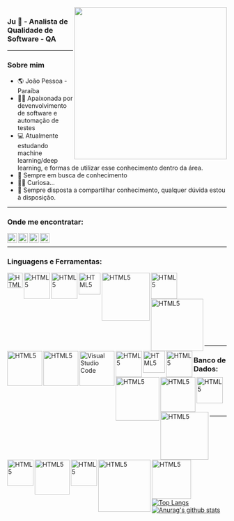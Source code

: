 <img align="right" width="350" src="https://www.edureka.co/blog/wp-content/uploads/2019/03/1blog-1-405x300.png">

### Ju 👋 - Analista de Qualidade de Software - QA

---

### Sobre mim
- :earth_americas: João Pessoa - Paraíba
- :woman_technologist: Apaixonada por devenvolvimento de software e automação de testes
- 💻 Atualmente estudando machine learning/deep learning, e formas de utilizar esse conhecimento dentro da área.
- 🌱 Sempre em busca de conhecimento
- 🕵️‍♀️ Curiosa...
- 🤝 Sempre disposta a compartilhar conhecimento, qualquer dúvida estou à disposição.

---


### Onde me encontratar:
[<img align="left" alt="codeSTACKr | LinkedIn" width="22px" src="https://cdn.jsdelivr.net/npm/simple-icons@v3/icons/linkedin.svg" />][linkedin]
[<img align="left" alt="codeSTACKr | GitLab" width="22px" src="https://cdn.jsdelivr.net/npm/simple-icons@v3/icons/gitlab.svg" />][gitlab]
[<img align="left" alt="codeSTACKr | Instagram" width="22px" src="https://cdn.jsdelivr.net/npm/simple-icons@v3/icons/instagram.svg" />][instagram]
[<img align="left" alt="codeSTACKr | Twitter" width="22px" src="https://cdn.jsdelivr.net/npm/simple-icons@v3/icons/twitter.svg" />][twitter]

<br/>

---

### Linguagens e Ferramentas:
[<img align="left" alt="HTML5" width="35px" src="https://upload.wikimedia.org/wikipedia/it/thumb/2/2e/Java_Logo.svg/258px-Java_Logo.svg.png"/>][java]
[<img align="left" alt="HTML5" width="60px" src="https://lh3.googleusercontent.com/proxy/zVnS5LE2xWoz-OtvkFIpnvElrKHVkmC-6qj2-yf6XRfQh4Pjfr1RWDeFrLdcNxd95WPJM3BEpx_GsTooBjvnq3wU6qAwM2i2kUcn">][python]
[<img align="left" alt="HTML5" width="60px" src="https://cdn.iconscout.com/icon/free/png-256/django-13-1175187.png">][django]
[<img align="left" alt="HTML5" width="50px" src="https://upload.wikimedia.org/wikipedia/commons/f/f1/Ruby_logo.png">][ruby]
[<img align="left" alt="HTML5" width="110px" src="https://encrypted-tbn0.gstatic.com/images?q=tbn%3AANd9GcSef6u2SDZI2RvV0Z89ClQe7cRph4cNNjaKbg&usqp=CAU">][restassured]
[<img align="left" alt="HTML5" width="60px" src="https://5.imimg.com/data5/PR/TC/MY-42773694/selenium-testing-training-500x500.png">][selenium]
[<img align="left" alt="HTML5" width="120px" src="https://qa-platforms.com/wp-content/uploads/2019/09/cucumber-black-512.png">][cucumber]
[<img align="left" alt="HTML5" width="80px" src="https://www.qatestingtools.com/sites/default/files/tools_shortcuts/capybara-150px_1.png">][capybara]
[<img align="left" alt="HTML5" width="80px" src="https://www.selenium.dev/images/selenium_grid_logo_square.png">][grid]
[<img align="left" alt="Visual Studio Code" width="80px" src="https://miro.medium.com/max/800/1*LOFbTP2SxXcFpM_qTsUSuw.png" />][jenkins]
[<img align="left" alt="HTML5" width="60px" src="https://www.ibm.com/blogs/cloud-computing/wp-content/uploads/2014/04/docker-logo-open-cloud.png" />][docker]
[<img align="left" alt="HTML5" width="50px" src="https://miro.medium.com/max/340/1*HP0Qss6BAQcv0UbHb21YFQ.png">][gitlabci]
[<img align="left" alt="HTML5" width="60px" src="https://miro.medium.com/max/460/1*ahIiDbsR6s9XgR45nJJ5DA.png">][junit]
[<img align="left" alt="HTML5" width="100px" src="https://encrypted-tbn0.gstatic.com/images?q=tbn%3AANd9GcTHe0fn9Bp8q5iB_yhJOt35aZAD1yABrLjOAQ&usqp=CAU">][testng]
[<img align="left" alt="HTML5" width="80px" src="https://s3.amazonaws.com/media-p.slid.es/uploads/327261/images/5065937/pm-logo-vert.png">][postman]
[<img align="left" alt="HTML5" width="60px" src="https://svn.apache.org/repos/asf/jmeter/tags/v3_2/docs/images/jmeter_square.svg">][jmeter]


<br/><br/><br/><br/><br/><br/><br/><br/><br/>

---

### Banco de Dados:
[<img align="left" alt="HTML5" width="110px" src="https://www.baaer.eu/wp-content/uploads/2018/07/Slide1.jpg">][oracle]
[<img align="left" alt="HTML5" width="60px" src="https://logodownload.org/wp-content/uploads/2016/10/Microsoft-SQL-Server-Logo-1.png">][sqlserver]
[<img align="left" alt="HTML5" width="80px" src="https://d1.awsstatic.com/asset-repository/products/amazon-rds/1024px-MySQL.ff87215b43fd7292af172e2a5d9b844217262571.png">][mysql]
[<img align="left" alt="HTML5" width="60px" src="https://stato.blog.br/loja/image/cache/catalog/LOGO/postgresql-logo-500x500.png">][postgresql]
[<img align="left" alt="HTML5" width="120px" src="https://nakedsecurity.sophos.com/wp-content/uploads/sites/2/2017/01/mongodb.png?w=775">][mongodb]
[<img align="left" alt="HTML5" width="90px" src="https://upload.wikimedia.org/wikipedia/commons/thumb/3/38/SQLite370.svg/1200px-SQLite370.svg.png">][sqlite]


<br/><br/><br/><br/>

---

[![Top Langs](https://github-readme-stats.vercel.app/api/top-langs/?username=jussaragranja)](https://github.com/jussaragranja/)
<br/>
[![Anurag's github stats](https://github-readme-stats.vercel.app/api?username=jussaragranja&show_icons=true&theme=dark)](https://github.com/jussaragranja/)
<br/>

[linkedin]: https://www.linkedin.com/in/jussaragranja/
[gitlab]: https://gitlab.com/jussaragranja/
[gitlabci]: https://docs.gitlab.com/ee/ci/
[instagram]: https://www.instagram.com/ivan.jonatas/
[twitter]: https://twitter.com/JuuhGranja
[java]: https://docs.oracle.com/en/java/
[selenium]: https://www.selenium.dev/documentation/en/
[restassured]: https://rest-assured.io/
[junit]: https://junit.org/
[postman]: https://www.postman.com/
[testng]: https://testng.org/doc/documentation-main.html
[grid]: https://www.selenium.dev/documentation/en/
[jmeter]: https://jmeter.apache.org/
[cucumber]: https://cucumber.io/
[capybara]: https://rubydoc.info/github/teamcapybara/capybara/master
[python]: https://www.python.org/doc/
[django]: https://docs.djangoproject.com/en/3.1/
[ruby]: https://www.ruby-lang.org/pt/documentation/
[maven]: https://maven.apache.org/guides/index.html
[jenkins]: https://www.jenkins.io/doc/
[docker]: https://docs.docker.com/
[oracle]: https://docs.oracle.com/en/database/oracle/oracle-database/
[mysql]: https://dev.mysql.com/doc/
[postgresql]: https://www.postgresql.org/docs/
[mongodb]: https://www.mongodb.com/
[sqlite]: https://www.sqlite.org/docs.html
[sqlserver]: https://docs.microsoft.com/pt-br/sql/sql-server/?view=sql-server-ver15


